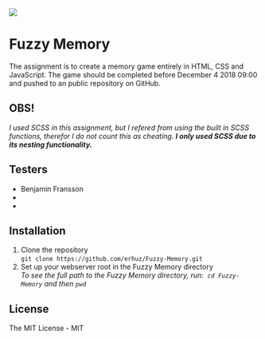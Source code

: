 <img src="https://media.giphy.com/media/3GnCVaJAGhfJ6/giphy.gif">
<br>

# Fuzzy Memory
The assignment is to create a memory game entirely in HTML, CSS and JavaScript. The game should be completed before December 4 2018 09:00 and pushed to an public repository on GitHub.

## **OBS!**
_I used SCSS in this assignment, but I refered from using the built in SCSS functions, therefor I do not count this as cheating. **I only used SCSS due to its nesting functionality.**_

## Testers
- Benjamin Fransson
- 
- 

## Installation
1. Clone the repository  
`git clone https://github.com/erhuz/Fuzzy-Memory.git`
1. Set up your webserver root in the Fuzzy Memory directory  
_To see the full path to the Fuzzy Memory directory, run:&nbsp;&nbsp;`cd Fuzzy-Memory` and then `pwd`_

## License
The MIT License - MIT